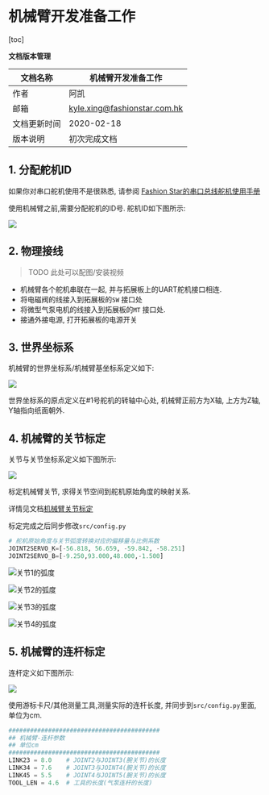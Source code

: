 # 机械臂开发准备工作

[toc]



**文档版本管理**

| 文档名称     | 机械臂开发准备工作 |
| ------------ | ------------------ |
| 作者         | 阿凯               |
| 邮箱         | kyle.xing@fashionstar.com.hk |
| 文档更新时间 | 2020-02-18         |
| 版本说明     | 初次完成文档       |

## 1. 分配舵机ID

如果你对串口舵机使用不是很熟悉, 请参阅 [Fashion Star的串口总线舵机使用手册](https://wiki.fashionrobo.com/uartbasic/)



使用机械臂之前,需要分配舵机的ID号. 舵机ID如下图所示:

![](./image/舵机ID分配.png)



## 2. 物理接线

> TODO 此处可以配图/安装视频



* 机械臂各个舵机串联在一起, 并与拓展板上的UART舵机接口相连.
* 将电磁阀的线接入到拓展板的`SW` 接口处
* 将微型气泵电机的线接入到拓展板的`MT` 接口处.
* 接通外接电源, 打开拓展板的电源开关



## 3. 世界坐标系

机械臂的世界坐标系/机械臂基坐标系定义如下:

![](./image/世界坐标系.png)

世界坐标系的原点定义在#1号舵机的转轴中心处, 机械臂正前方为X轴, 上方为Z轴, Y轴指向纸面朝外.



## 4. 机械臂的关节标定

关节与关节坐标系定义如下图所示:

![](./image/机械臂关节定义.png)



标定机械臂关节, 求得关节空间到舵机原始角度的映射关系.

详情见文档[机械臂关节标定](../2.机械臂关节标定/机械臂关节标定.md)

标定完成之后同步修改`src/config.py`

```python
# 舵机原始角度与关节弧度转换对应的偏移量与比例系数
JOINT2SERVO_K=[-56.818, 56.659, -59.842, -58.251]
JOINT2SERVO_B=[-9.250,93.000,48.000,-1.500]
```

![关节1的弧度](image/关节1的弧度.png)

![关节2的弧度](image/关节2的弧度.png)

![关节3的弧度](image/关节3的弧度.png)

![关节4的弧度](image/关节4的弧度.png)

## 5. 机械臂的连杆标定

连杆定义如下图所示:

![](./image/连杆长度.png)

使用游标卡尺/其他测量工具,测量实际的连杆长度, 并同步到`src/config.py`里面, 单位为cm.

```python
##########################################
## 机械臂-连杆参数
## 单位cm
##########################################
LINK23 = 8.0    # JOINT2与JOINT3(腕关节)的长度
LINK34 = 7.6    # JOINT3与JOINT4(腕关节)的长度       
LINK45 = 5.5    # JOINT4与JOINT5(腕关节)的长度 
TOOL_LEN = 4.6  # 工具的长度(气泵连杆的长度)
```

